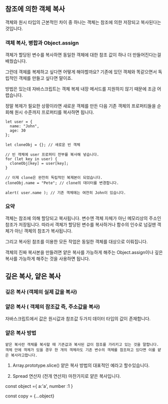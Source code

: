 ## 참조에 의한 객체 복사

객체와 원시 타입의 근본적인 차이 중 하나는 객체는 참조에 의한 저장되고 복사된다는 것입니다.

### 객체 복사, 병합과 Object.assign

객체가 할당된 변수를 복사하면 동일한 객체에 대한 참조 값이 하나 더 만들어진다는걸 배웠습니다.

그런데 객체를 복제하고 싶다면 어떻게 해야할까요?
기존에 있던 객체와 똑같으면서 독립적인 객체를 만들고 싶다면 말이죠.

방법은 있는데 자바스크립트는 객체 복제 내장 메서드를 지원하지 않기 때문에 조금 어렵습니다.

정말 복제가 필요한 상황이라면 새로운 객체를 만든 다음 기존 객체의 프로퍼티들을 순회해 원시 수준까지 프로퍼티를 복사하면 됩니다.

```
let user = {
  name: "John",
  age: 30
};

let cloneObj = {}; // 새로운 빈 객체

// 빈 객체에 user 프로퍼티 전부를 복사해 넣습니다.
for (let key in user) {
  cloneObj[key] = user[key];
}

// 이제 clone은 완전히 독립적인 복제본이 되었습니다.
cloneObj.name = "Pete"; // clone의 데이터를 변경합니다.

alert( user.name ); // 기존 객체에는 여전히 John이 있습니다.
```

### 요약

객체는 참조에 의해 할당되고 복사됩니다. 변수엔 객체 자체가 아닌 메모리상의 주소인 참조가 저장됩니다. 따라서 객체가 할당된 변수를 복사하거나 함수의 인수로 넘길땐 객체가 아닌 객체의 참조가 복사됩니다.

그리고 복사된 참조를 이용한 모든 작업은 동일한 객체를 대상으로 이뤄집니다.

객체의 진짜 복사본을 만들려면 얕은 복사를 가능하게 해주는 Object.assign이나 깊은 복사를 가능하게 해주는 것을 사용하면 됩니다.

## 깊은 복사, 얕은 복사

### 깊은 복사 (객체의 실제 값을 복사)

### 얕은 복사 ( 객체의 참조값 즉, 주소값을 복사)

자바스크립트에서 값은 원시값과 참조값 두가지 데이터 타입의 값이 존재합니다.

### 얕은 복사 방법

```
얕은 복사란 객체를 복사할 때 기존값과 복사된 값이 참조를 가리키고 있는 것을 말합니다. 객체 안에 객체가 있을 경우 한 개의 객체라도 기존 변수의 객체를 참조하고 있다면 이를 얕은 복사라고합니다.
```

1. Array.prototype.slice()
   얕은 복사 방법의 대표적인 예라고 할수있습니다.

2. Spread 연산자 (전개 연산자)
   마찬가지로 얕은 복사입니다.

const object ={
a:'a',
number :1
}

const copy = {...object}
